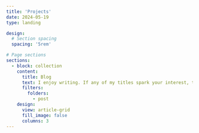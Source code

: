 ```yaml
---
title: 'Projects'
date: 2024-05-19
type: landing

design:
  # Section spacing
  spacing: '5rem'

# Page sections
sections:
  - block: collection
    content:
      title: Blog
      text: I enjoy writing. If any of my titles spark your interest, take a quick read and tell me what your think!
      filters:
        folders:
          - post
    design:
      view: article-grid
      fill_image: false
      columns: 3
---
```

